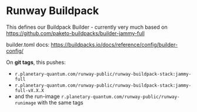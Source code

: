 # Runway Buildpack

This defines our Buildpack Builder - currently very much based on
https://github.com/paketo-buildpacks/builder-jammy-full

builder.toml docs: https://buildpacks.io/docs/reference/config/builder-config/

On **git tags**, this pushes:

* `r.planetary-quantum.com/runway-public/runway-buildpack-stack:jammy-full`
* `r.planetary-quantum.com/runway-public/runway-buildpack-stack:jammy-full-vX.X.X`
* and the run-image `r.planetary-quantum.com/runway-public/runway-runimage` with the same tags
